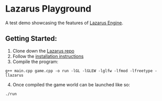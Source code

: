 # Lazarus Playground 
A test demo showcasing the features of [Lazarus Engine](https://github.com/ford-jones/Lazarus).

## Getting Started:
1. Clone down the [Lazarus repo](https://github.com/ford-jones/Lazarus)
2. Follow the [installation instructions](https://github.com/ford-jones/Lazarus/blob/main/docs/getting-started.md)
3. Compile the program:
```
g++ main.cpp game.cpp -o run -lGL -lGLEW -lglfw -lfmod -lfreetype -llazarus
```
4. Once compiled the game world can be launched like so:
```
./run
```
